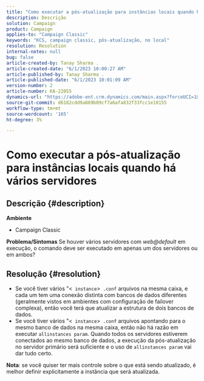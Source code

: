```yaml
---
title: "Como executar a pós-atualização para instâncias locais quando há vários servidores"
description: Descrição
solution: Campaign
product: Campaign
applies-to: "Campaign Classic"
keywords: "KCS, campaign classic, pós-atualização, no local"
resolution: Resolution
internal-notes: null
bug: false
article-created-by: Tanay Sharma .
article-created-date: "6/1/2023 10:00:27 AM"
article-published-by: Tanay Sharma .
article-published-date: "6/1/2023 10:01:09 AM"
version-number: 2
article-number: KA-22055
dynamics-url: "https://adobe-ent.crm.dynamics.com/main.aspx?forceUCI=1&pagetype=entityrecord&etn=knowledgearticle&id=09c1841e-6300-ee11-8f6e-6045bd0067ea"
source-git-commit: d6182cdd9a869b09cf7a6afa832f33fcc1e10155
workflow-type: tm+mt
source-wordcount: '165'
ht-degree: 3%

---
```


# Como executar a pós-atualização para instâncias locais quando há vários servidores

## Descrição {#description}

<b>Ambiente</b>
- Campaign Classic



<b>Problema/Sintomas</b>
Se houver vários servidores com *web@default* em execução, o comando deve ser executado em apenas um dos servidores ou em ambos?


## Resolução {#resolution}


- Se você tiver vários &quot;&lt;` instance`>` .conf` arquivos na mesma caixa, e cada um tem uma conexão distinta com bancos de dados diferentes (geralmente vistos em ambientes com configuração de failover complexa), então você terá que atualizar a estrutura de dois bancos de dados.
- Se você tiver vários &quot;&lt;` instance`>` .conf` arquivos apontando para o mesmo banco de dados na mesma caixa, então não há razão em executar `allinstances param`. Quando todos os servidores estiverem conectados ao mesmo banco de dados, a execução da pós-atualização no servidor primário será suficiente e o uso de `allinstances param` vai dar tudo certo.




<b>Nota</b>: se você quiser ter mais controle sobre o que está sendo atualizado, é melhor definir explicitamente a instância que será atualizada.
